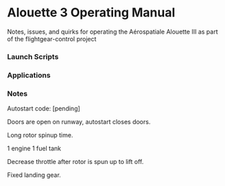 # Alouette 3 Operating Manual #

Notes, issues, and quirks for operating the Aérospatiale Alouette III as part of the flightgear-control project

### Launch Scripts ###

### Applications ###

### Notes ###

Autostart code: [pending]

Doors are open on runway, autostart closes doors.

Long rotor spinup time.

1 engine
1 fuel tank

Decrease throttle after rotor is spun up to lift off.

Fixed landing gear.

